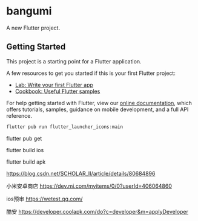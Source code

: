 # bangumi

A new Flutter project.

## Getting Started

This project is a starting point for a Flutter application.

A few resources to get you started if this is your first Flutter project:

- [Lab: Write your first Flutter app](https://flutter.dev/docs/get-started/codelab)
- [Cookbook: Useful Flutter samples](https://flutter.dev/docs/cookbook)

For help getting started with Flutter, view our
[online documentation](https://flutter.dev/docs), which offers tutorials,
samples, guidance on mobile development, and a full API reference.

```js
flutter pub run flutter_launcher_icons:main
```

flutter pub get  

flutter build ios

flutter build apk

https://blog.csdn.net/SCHOLAR_II/article/details/80684896

小米安卓商店 https://dev.mi.com/myitems/0/0?userId=406064860


ios预审 https://wetest.qq.com/

酷安 https://developer.coolapk.com/do?c=developer&m=applyDeveloper